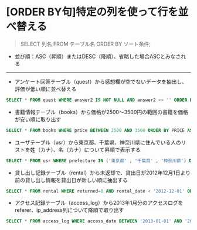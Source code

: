 # [ORDER BY句]特定の列を使って行を並べ替える  

> SELECT 列名 FROM テーブル名 ORDER BY ソート条件;

* 並び順：ASC（昇順）またはDESC（降順）、省略した場合ASCとみなされる

***

* アンケート回答テーブル（quest）から感想欄が空でないデータを抽出し、評価が低い順に並べ替える

```sql
SELECT * FROM quest WHERE answer2 IS NOT NULL AND answer2 <> '' ORDER BY answer1 ASC;
```

* 書籍情報テーブル（books）から価格が2500～3500円の範囲の書籍を価格が安い順に取り出す

```sql
SELECT * FROM books WHERE price BETWEEN 2500 AND 3500 ORDER BY PRICE ASC;
```

* ユーザテーブル（usr）から東京都、千葉県、神奈川県に住んでいる人のリストを姓（カナ）、名（カナ）について昇順で表示する

```sql
SELECT * FROM usr WHERE prefecture IN ('東京都' , '千葉県' , '神奈川県') ORDER BY l_name_kana ASC,f_name_kana ASC;
```

* 貸し出し記録テーブル（rental）から未返却で、貸出日が2012年12月1日より前の貸し出し情報を貸出日が新しい順に抽出する

```sql
SELECT * FROM rental WHERE returned=0 AND rental_date < '2012-12-01' ORDER BY rental_date DESC;
```

* アクセス記録テーブル（access_log）から2013年1月分のアクセスログをreferer、ip_address列について降順で取り出す

```sql
SELECT * FROM access_log WHERE access_date BETWEEN '2013-01-01' AND '2013-01-31' ORDER BY referer DESC,ip_address DESC;
```
